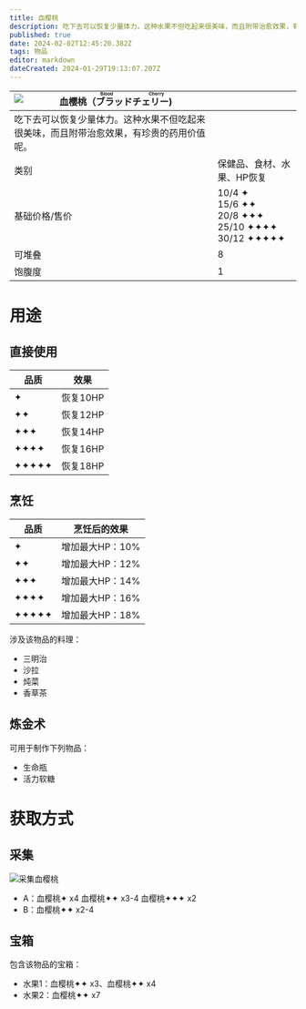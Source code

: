 ```yaml
---
title: 血樱桃
description: 吃下去可以恢复少量体力。这种水果不但吃起来很美味，而且附带治愈效果，有珍贵的药用价值呢。
published: true
date: 2024-02-02T12:45:20.382Z
tags: 物品
editor: markdown
dateCreated: 2024-01-29T19:13:07.207Z
---
```


| <img style="float: left;" src="此处放物品图标" />血樱桃（<ruby>ブラッドチェリー<rt>Blood Cherry</rt></ruby>) ||
| - | - |
| 吃下去可以恢复少量体力。这种水果不但吃起来很美味，而且附带治愈效果，有珍贵的药用价值呢。 ||
| 类别 | 保健品、食材、水果、HP恢复 |
| 基础价格/售价 | 10/4 ✦<br>15/6 ✦✦<br>20/8 ✦✦✦<br>25/10 ✦✦✦✦<br>30/12 ✦✦✦✦✦ |
| 可堆叠 | 8 |
| 饱腹度 | 1 |

# 用途
## 直接使用
| 品质 | 效果 |
| - | - |
| ✦ | 恢复10HP |
| ✦✦ | 恢复12HP |
| ✦✦✦ | 恢复14HP |
| ✦✦✦✦ | 恢复16HP |
| ✦✦✦✦✦ | 恢复18HP |
## 烹饪
| 品质 | 烹饪后的效果 |
| - | - |
| ✦ | 增加最大HP：10% |
| ✦✦ | 增加最大HP：12% |
| ✦✦✦ | 增加最大HP：14% |
| ✦✦✦✦ | 增加最大HP：16% |
| ✦✦✦✦✦ | 增加最大HP：18% |
涉及该物品的料理：
- 三明治
- 沙拉
- 炖菜
- 香草茶
## 炼金术
可用于制作下列物品：
- 生命瓶
- 活力软糖

# 获取方式
## 采集
![采集血樱桃](/assets/items/blood_cherry/get_blood_cherry.png)
- A：血樱桃✦ x4 血樱桃✦✦ x3-4 血樱桃✦✦✦ x2
- B：血樱桃✦✦ x2-4
## 宝箱
包含该物品的宝箱：
- 水果1：血樱桃✦✦ x3、血樱桃✦✦ x4
- 水果2：血樱桃✦✦ x7
